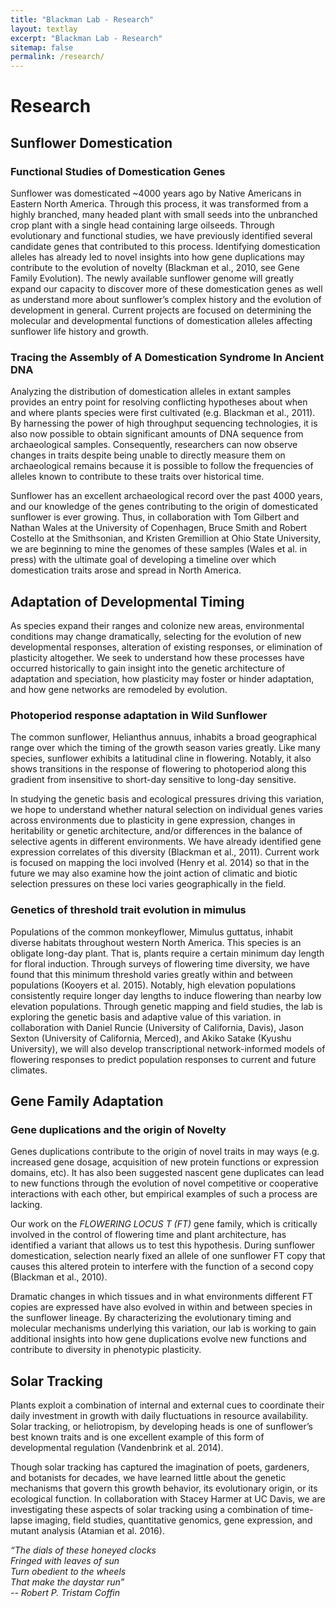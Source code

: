 ```yaml
---
title: "Blackman Lab - Research"
layout: textlay
excerpt: "Blackman Lab - Research"
sitemap: false
permalink: /research/
---
```


# Research

## Sunflower Domestication
### Functional Studies of Domestication Genes
<p>Sunflower was domesticated ~4000 years ago by Native Americans in Eastern North America.  Through this process, it was transformed from a highly branched, many headed plant with small seeds into the unbranched crop plant with a single head containing large oilseeds.  Through evolutionary and functional studies, we have previously identified several candidate genes that contributed to this process.  Identifying domestication alleles has already led to novel insights into how gene duplications may contribute to the evolution of novelty (Blackman et al., 2010, see Gene Family Evolution).   The newly available sunflower genome will greatly expand our capacity to discover more of these domestication genes as well as understand more about sunflower’s complex history and the evolution of development in general.  Current projects are focused on determining the molecular and developmental functions of domestication alleles affecting sunflower life history and growth.</p>

### Tracing the Assembly of A Domestication Syndrome In Ancient DNA
<p>Analyzing the distribution of domestication alleles in extant samples provides an entry point for resolving conflicting hypotheses about when and where plants species were first cultivated (e.g. Blackman et al., 2011). By harnessing the power of high throughput sequencing technologies, it is also now possible to obtain significant amounts of DNA sequence from archaeological samples.  Consequently, researchers can now observe changes in traits despite being unable to directly measure them on archaeological remains because it is possible to follow the frequencies of alleles known to contribute to these traits over historical time.</p>
<p>Sunflower has an excellent archaeological record over the past 4000 years, and our knowledge of the genes contributing to the origin of domesticated sunflower is ever growing.  Thus, in collaboration with Tom Gilbert and Nathan Wales at the University of Copenhagen, Bruce Smith and Robert Costello at the Smithsonian, and Kristen Gremillion at Ohio State University, we are beginning to mine the genomes of these samples (Wales et al. in press) with the ultimate goal of developing a timeline over which domestication traits arose and spread in North America.  </p>


## Adaptation of Developmental Timing
<p>As species expand their ranges and colonize new areas, environmental conditions may change dramatically, selecting for the evolution of new developmental responses, alteration of existing responses, or elimination of plasticity altogether. We seek to understand how these processes have occurred historically to gain insight into the genetic architecture of adaptation and speciation, how plasticity may foster or hinder adaptation, and how gene networks are remodeled by evolution.</p>

### Photoperiod response adaptation in Wild Sunflower
<p>The common sunflower, Helianthus annuus, inhabits a broad geographical range over which the timing of the growth season varies greatly. Like many species, sunflower exhibits a latitudinal cline in flowering. Notably, it also shows transitions in the response of flowering to photoperiod along this gradient from insensitive to short-day sensitive to long-day sensitive.</p>
<p>In studying the genetic basis and ecological pressures driving this variation, we hope to understand whether natural selection on individual genes varies across environments due to plasticity in gene expression, changes in heritability or genetic architecture, and/or differences in the balance of selective agents in different environments. We have already identified gene expression correlates of this diversity (Blackman et al., 2011).  Current work is focused on mapping the loci involved (Henry et al. 2014) so that in the future we may also examine how the joint action of climatic and biotic selection pressures on these loci varies geographically in the field.</p>

### Genetics of threshold trait evolution in mimulus
<p>Populations of the common monkeyflower, Mimulus guttatus, inhabit diverse habitats throughout western North America.  This species is an obligate long-day plant. That is, plants require a certain minimum day length for floral induction. Through surveys of flowering time diversity, we have found that this minimum threshold varies greatly within and between populations (Kooyers et al. 2015).  Notably, high elevation populations consistently require longer day lengths to induce flowering than nearby low elevation populations. Through genetic mapping and field studies, the lab is exploring the genetic basis and adaptive value of this variation. in collaboration with Daniel Runcie (University of California, Davis), Jason Sexton (University of California, Merced), and Akiko Satake (Kyushu University), we will also develop transcriptional network-informed models of flowering responses to predict population responses to current and future climates.</p>


## Gene Family Adaptation
### Gene duplications and the origin of Novelty
<p>Genes duplications contribute to the origin of novel traits in may ways (e.g. increased gene dosage, acquisition of new protein functions or expression domains, etc).  It has also been suggested nascent gene duplicates can lead to new functions through the evolution of novel competitive or cooperative interactions with each other, but empirical examples of such a process are lacking.</p>
<p>Our work on the <i>FLOWERING LOCUS T (FT)</i> gene family, which is critically involved in the control of flowering time and plant architecture, has identified a variant that allows us to test this hypothesis.  During sunflower domestication, selection nearly fixed an allele of one sunflower FT copy that causes this altered protein to interfere with the function of a second copy (Blackman et al., 2010).</p>
<p>Dramatic changes in which tissues and in what environments different FT copies are expressed have also evolved in within and between species in the sunflower lineage.  By characterizing the evolutionary timing and molecular mechanisms underlying this variation, our lab is working to gain additional insights into how gene duplications evolve new functions and contribute to diversity in phenotypic plasticity.</p>


## Solar Tracking

<p>Plants exploit a combination of internal and external cues to coordinate their daily investment in growth with daily fluctuations in resource availability. Solar tracking, or heliotropism, by developing heads is one of sunflower’s best known traits and is one excellent example of this form of developmental regulation (Vandenbrink et al. 2014).</p>
<p>Though solar tracking has captured the imagination of poets, gardeners, and botanists for decades, we have learned little about the genetic mechanisms that govern this growth behavior, its evolutionary origin, or its ecological function. In collaboration with Stacey Harmer at UC Davis, we are investigating these aspects of solar tracking using a combination of time-lapse imaging, field studies, quantitative genomics, gene expression, and mutant analysis (Atamian et al. 2016).</p>
<p><i>“The dials of these honeyed clocks<br>
Fringed with leaves of sun<br>
Turn obedient to the wheels<br>
That make the daystar run”<br>
-- Robert P. Tristam Coffin
</i></p>


